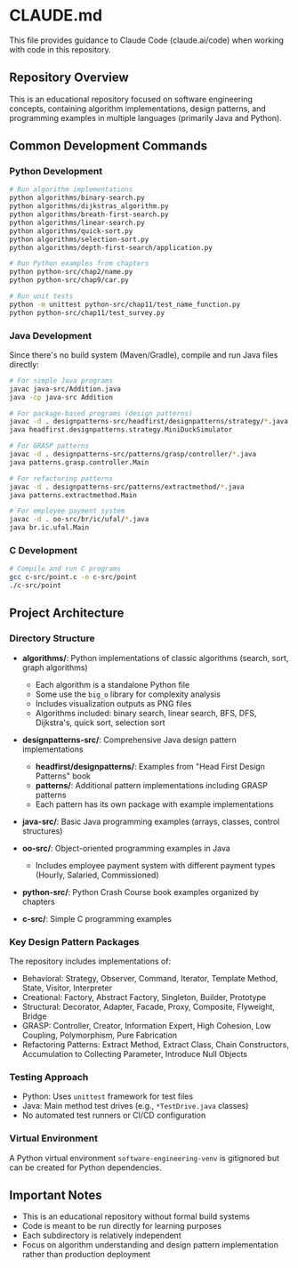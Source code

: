 # CLAUDE.md

This file provides guidance to Claude Code (claude.ai/code) when working with code in this repository.

## Repository Overview

This is an educational repository focused on software engineering concepts, containing algorithm implementations, design patterns, and programming examples in multiple languages (primarily Java and Python).

## Common Development Commands

### Python Development

```bash
# Run algorithm implementations
python algorithms/binary-search.py
python algorithms/dijkstras_algorithm.py
python algorithms/breath-first-search.py
python algorithms/linear-search.py
python algorithms/quick-sort.py
python algorithms/selection-sort.py
python algorithms/depth-first-search/application.py

# Run Python examples from chapters
python python-src/chap2/name.py
python python-src/chap9/car.py

# Run unit tests
python -m unittest python-src/chap11/test_name_function.py
python python-src/chap11/test_survey.py
```

### Java Development

Since there's no build system (Maven/Gradle), compile and run Java files directly:

```bash
# For simple Java programs
javac java-src/Addition.java
java -cp java-src Addition

# For package-based programs (design patterns)
javac -d . designpatterns-src/headfirst/designpatterns/strategy/*.java
java headfirst.designpatterns.strategy.MiniDuckSimulator

# For GRASP patterns
javac -d . designpatterns-src/patterns/grasp/controller/*.java
java patterns.grasp.controller.Main

# For refactoring patterns
javac -d . designpatterns-src/patterns/extractmethod/*.java
java patterns.extractmethod.Main

# For employee payment system
javac -d . oo-src/br/ic/ufal/*.java
java br.ic.ufal.Main
```

### C Development

```bash
# Compile and run C programs
gcc c-src/point.c -o c-src/point
./c-src/point
```

## Project Architecture

### Directory Structure

- **algorithms/**: Python implementations of classic algorithms (search, sort, graph algorithms)
  - Each algorithm is a standalone Python file
  - Some use the `big_o` library for complexity analysis
  - Includes visualization outputs as PNG files
  - Algorithms included: binary search, linear search, BFS, DFS, Dijkstra's, quick sort, selection sort

- **designpatterns-src/**: Comprehensive Java design pattern implementations
  - **headfirst/designpatterns/**: Examples from "Head First Design Patterns" book
  - **patterns/**: Additional pattern implementations including GRASP patterns
  - Each pattern has its own package with example implementations

- **java-src/**: Basic Java programming examples (arrays, classes, control structures)
- **oo-src/**: Object-oriented programming examples in Java
  - Includes employee payment system with different payment types (Hourly, Salaried, Commissioned)
- **python-src/**: Python Crash Course book examples organized by chapters
- **c-src/**: Simple C programming examples

### Key Design Pattern Packages

The repository includes implementations of:
- Behavioral: Strategy, Observer, Command, Iterator, Template Method, State, Visitor, Interpreter
- Creational: Factory, Abstract Factory, Singleton, Builder, Prototype
- Structural: Decorator, Adapter, Facade, Proxy, Composite, Flyweight, Bridge
- GRASP: Controller, Creator, Information Expert, High Cohesion, Low Coupling, Polymorphism, Pure Fabrication
- Refactoring Patterns: Extract Method, Extract Class, Chain Constructors, Accumulation to Collecting Parameter, Introduce Null Objects

### Testing Approach

- Python: Uses `unittest` framework for test files
- Java: Main method test drives (e.g., `*TestDrive.java` classes)
- No automated test runners or CI/CD configuration

### Virtual Environment

A Python virtual environment `software-engineering-venv` is gitignored but can be created for Python dependencies.

## Important Notes

- This is an educational repository without formal build systems
- Code is meant to be run directly for learning purposes
- Each subdirectory is relatively independent
- Focus on algorithm understanding and design pattern implementation rather than production deployment